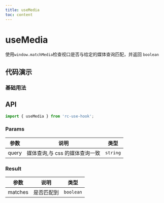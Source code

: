 ```yaml
---
title: useMedia
toc: content
---
```


# useMedia

使用`window.matchMedia`检查视口是否与给定的媒体查询匹配，并返回 `boolean`

## 代码演示

### 基础用法

<code src="./demos/Demo1.tsx" ></code>

## API

```ts
import { useMedia } from 'rc-use-hook';
```

### Params

| 参数  |              说明              |   类型   |
| :---: | :----------------------------: | :------: |
| query | 媒体查询,与 css 的媒体查询一致 | `string` |

### Result

|  参数   |    说明    |   类型    |
| :-----: | :--------: | :-------: |
| matches | 是否匹配到 | `boolean` |
